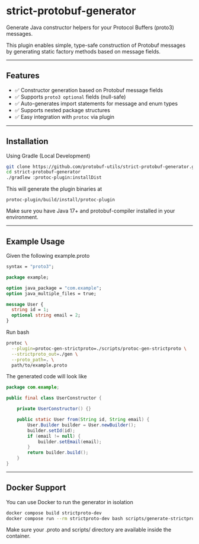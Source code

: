 # strict-protobuf-generator

Generate Java constructor helpers for your Protocol Buffers (proto3) messages.

This plugin enables simple, type-safe construction of Protobuf messages by generating static factory methods based on message fields.

---

## Features

- ✅ Constructor generation based on Protobuf message fields
- ✅ Supports `proto3 optional` fields (null-safe)
- ✅ Auto-generates import statements for message and enum types
- ✅ Supports nested package structures
- ✅ Easy integration with `protoc` via plugin

---

## Installation
Using Gradle (Local Development)

```bash
git clone https://github.com/protobuf-utils/strict-protobuf-generator.git
cd strict-protobuf-generator
./gradlew :protoc-plugin:installDist
```
This will generate the plugin binaries at
```
protoc-plugin/build/install/protoc-plugin
```
Make sure you have Java 17+ and protobuf-compiler installed in your environment.

---

## Example Usage
Given the following example.proto

```protobuf
syntax = "proto3";

package example;

option java_package = "com.example";
option java_multiple_files = true;

message User {
  string id = 1;
  optional string email = 2;
}
```
Run bash
```bash
protoc \
  --plugin=protoc-gen-strictproto=./scripts/protoc-gen-strictproto \
  --strictproto_out=./gen \
  --proto_path=. \
  path/to/example.proto
```
The generated code will look like
```java
package com.example;

public final class UserConstructor {

    private UserConstructor() {}

    public static User from(String id, String email) {
        User.Builder builder = User.newBuilder();
        builder.setId(id);
        if (email != null) {
            builder.setEmail(email);
        }
        return builder.build();
    }
}
```

---

## Docker Support
You can use Docker to run the generator in isolation

```bash
docker compose build strictproto-dev
docker compose run --rm strictproto-dev bash scripts/generate-strictproto.sh
```
Make sure your .proto and scripts/ directory are available inside the container.


